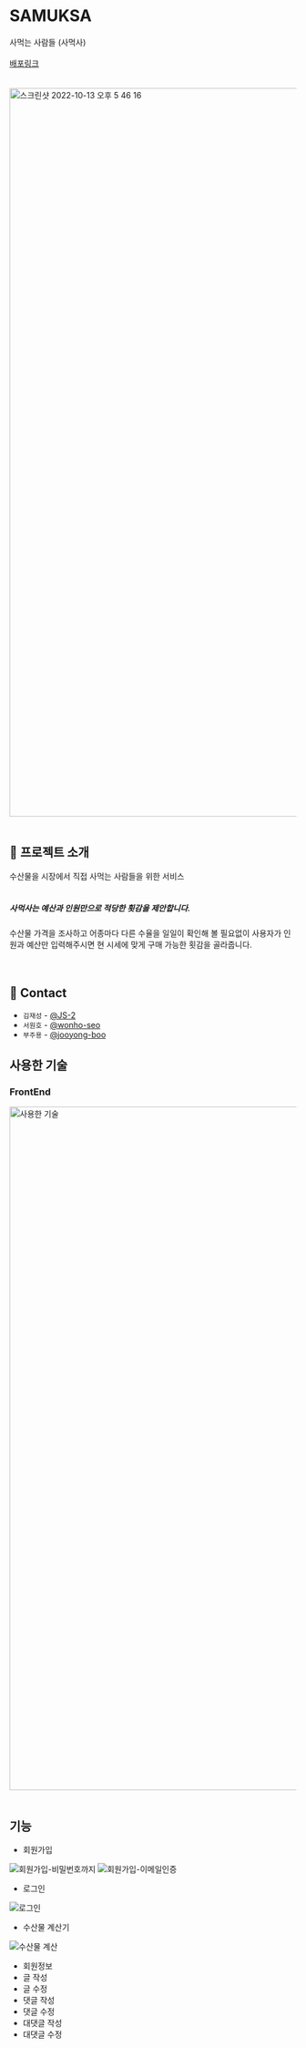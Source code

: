 # SAMUKSA

사먹는 사람들 (사먹사)<br/>
<br/>
<a href='http://13.52.19.120/'>배포링크</a><br/>
<br/><br/>
<img width="1279" alt="스크린샷 2022-10-13 오후 5 46 16" src="https://user-images.githubusercontent.com/93763666/195548693-5e16da7b-e984-4c27-b686-7d52ee98af5a.png">
<br/><br/>


## 📎 프로젝트 소개

수산물을 시장에서 직접 사먹는 사람들을 위한 서비스
<br/><br/>


##### 사먹사는 예산과 인원만으로 적당한 횟감을 제안합니다.

수산물 가격을 조사하고 어종마다 다른 수율을 일일이 확인해 볼 필요없이 사용자가 인원과 예산만 입력해주시면 현 시세에 맞게 구매 가능한 횟감을 골라줍니다.
<br/>
<br/><br/>


## 👥 Contact

- `김재성` - [@JS-2](https://github.com/JS-2)
- `서원호` - [@wonho-seo](https://github.com/wonho-seo)
- `부주용` - [@jooyong-boo](https://github.com/jooyong-boo)

## 사용한 기술

### FrontEnd

<img width="1200" alt="사용한 기술" src="https://user-images.githubusercontent.com/93763666/212540672-728d19cf-be6d-4a40-ae95-c692b08fb467.png">
<br/><br/>

## 기능

* 회원가입

![회원가입-비밀번호까지](https://user-images.githubusercontent.com/93763666/208015745-dcf22eac-3a05-47c7-9e9d-f2ca625aa6a5.gif)
![회원가입-이메일인증](https://user-images.githubusercontent.com/93763666/208015760-768018ec-efd9-430a-a8d1-d784087a1090.gif)

* 로그인

![로그인](https://user-images.githubusercontent.com/93763666/208015897-9874c9c1-8e53-4e5b-b737-981d14778b5e.gif)

* 수산물 계산기

![수산물 계산](https://user-images.githubusercontent.com/93763666/208015914-017ad3fe-d76a-4a7f-95d1-e2ede82939e7.gif)

* 회원정보 
* 글 작성
* 글 수정
* 댓글 작성
* 댓글 수정
* 대댓글 작성
* 대댓글 수정

